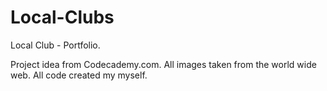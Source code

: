 # Local-Clubs

Local Club - Portfolio.

Project idea from Codecademy.com. All images taken from the world wide web. All code created my myself.

